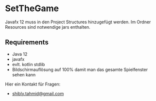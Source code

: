 # SetTheGame
Javafx 12 muss in den Project Structures hinzugefügt werden. Im Ordner Resources sind notwendige jars enthalten. 

## Requirements
- Java 12
- javafx
- evlt. kotlin stdlib
- Bildschirmauflösung auf 100% damit man das gesamte Spielfenster sehen kann

Hier ein Kontakt für Fragen:
- shibly.tahmid@gmail.com

